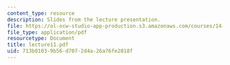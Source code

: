 ```yaml
---
content_type: resource
description: Slides from the lecture presentation.
file: https://ol-ocw-studio-app-production.s3.amazonaws.com/courses/14-02-principles-of-macroeconomics-fall-2004/713b01039b56d7072d4a26a76fe2018f_lecture11.pdf
file_type: application/pdf
resourcetype: Document
title: lecture11.pdf
uid: 713b0103-9b56-d707-2d4a-26a76fe2018f
---
```


